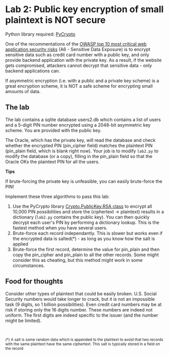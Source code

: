 # Lab 2: Public key encryption of small plaintext is NOT secure

Python library required: [PyCrypto](https://www.dlitz.net/software/pycrypto/)

One of the recommentations of the [OWASP top 10 most critical web application security risks](http://owasptop10.googlecode.com/files/OWASP%20Top%2010%20-%202013.pdf) (A6 - Sensitive Data Exposure) is to encrypt sensitive data such as credit card number with a public key, and only provide backend application with the private key. As a result, if the website gets compromised, attackers cannot decrypt that sensitive data - only backend applications can.

If asymmetric encryption (i.e. with a public and a private key scheme) is a great encryption scheme, it is NOT a safe scheme for encrypting small amounts of data.

## The lab

The lab contains a sqlite database users2.db which contains a list of users and a 5-digit PIN number encrypted using a 2048-bit asymmetric key scheme. You are provided with the public key.

The Oracle, which has the private key, will read the database and check whether the encrypted PIN (pin_cipher field) matches the plaintext PIN (pin_plain field, which is blank right now). Your job is to modify `lab2.py` to modify the database (or a copy), filling in the pin_plain field so that the Oracle OKs the plaintext PIN for all the users.

**Tips**

If brute-forcing the private key is unfeasible, you can easily brute-force the PIN!

Implement these three algorithms to pass this lab:

1. Use the PyCrypto library [Crypto.PublicKey.RSA class](https://www.dlitz.net/software/pycrypto/api/current/Crypto.PublicKey.RSA-module.html) to encrypt all 10,000 PIN possibilities and store the (ciphertext -> plaintext) results in a dictionary (`lab2.py` contains the public key). You can then quickly decrypt each user's PIN by performing a dictionary lookup. This is the fastest method when you have several users.
2. Brute-force each record independantly. This is slower but works even if the encrypted data is salted(*) - as long as you know how the salt is applied
3. Brute-force the first record, determine the value for pin_plain and then copy the pin_cipher and pin_plain to all the other records. Some might consider this as cheating, but this method might work in some circumstances.

## Food for thoughts

Consider other types of plaintext that could be easily broken. U.S. Social Security numbers would take longer to crack, but it is not an impossible task (9 digits, so 1 billion possibilities). Even credit card numbers may be at risk if storing only the 16 digits number. These numbers are indeed not uniform. The first digits are indeed specific to the issuer (and the number might be limited).

<br>

<sup>(*) A salt is some random data which is appended to the plaintext to avoid that two records with the same plaintext have the same ciphertext. This salt is typically stored in a field on the record</sup>
